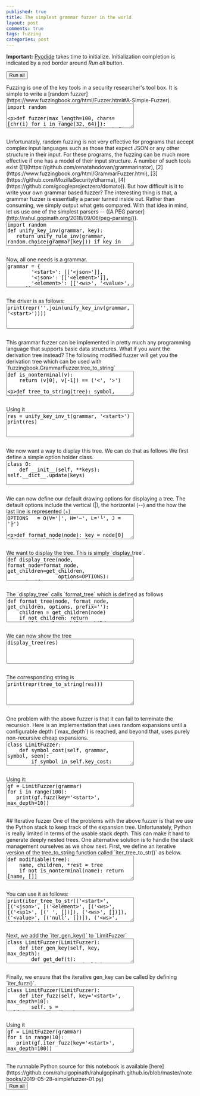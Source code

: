 ```yaml
---
published: true
title: The simplest grammar fuzzer in the world
layout: post
comments: true
tags: fuzzing
categories: post
---
```

<script type="text/javascript">window.languagePluginUrl='/resources/pyodide/full/3.9/';</script>
<script src="/resources/pyodide/full/3.9/pyodide.js"></script>
<link rel="stylesheet" type="text/css" media="all" href="/resources/skulpt/css/codemirror.css">
<link rel="stylesheet" type="text/css" media="all" href="/resources/skulpt/css/solarized.css">
<link rel="stylesheet" type="text/css" media="all" href="/resources/skulpt/css/env/editor.css">

<script src="/resources/skulpt/js/codemirrorepl.js" type="text/javascript"></script>
<script src="/resources/skulpt/js/python.js" type="text/javascript"></script>
<script src="/resources/pyodide/js/env/editor.js" type="text/javascript"></script>

**Important:** [Pyodide](https://pyodide.readthedocs.io/en/latest/) takes time to initialize.
Initialization completion is indicated by a red border around *Run all* button.
<form name='python_run_form'>
<button type="button" name="python_run_all">Run all</button>
</form>
Fuzzing is one of the key tools in a security researcher's tool box. It is simple
to write a [random fuzzer](https://www.fuzzingbook.org/html/Fuzzer.html#A-Simple-Fuzzer).

<!--
############
import random

def fuzzer(max_length=100, chars=[chr(i) for i in range(32, 64)]):
    return ''.join([random.choice(chars) for i in range(random.randint(0,max_length))])

if __name__ == '__main__':
    for i in range(10):
        print(repr(fuzzer()))

############
-->
<form name='python_run_form'>
<textarea cols="40" rows="4" name='python_edit'>
import random

def fuzzer(max_length=100, chars=[chr(i) for i in range(32, 64)]):
    return &#x27;&#x27;.join([random.choice(chars) for i in range(random.randint(0,max_length))])

if __name__ == &#x27;__main__&#x27;:
    for i in range(10):
        print(repr(fuzzer()))
</textarea><br />
<pre class='Output' name='python_output'></pre>
<div name='python_canvas'></div>
</form>
Unfortunately, random fuzzing is not very effective for programs that accept complex
input languages such as those that expect JSON or any other structure in their input.
For these programs, the fuzzing can be much more effective if one has a model of their
input structure. A number of such tools exist
([1](https://github.com/renatahodovan/grammarinator), [2](https://www.fuzzingbook.org/html/GrammarFuzzer.html), [3](https://github.com/MozillaSecurity/dharma), [4](https://github.com/googleprojectzero/domato)).
But how difficult is it to write your own grammar based fuzzer?
The interesting thing is that, a grammar fuzzer is essentially a parser turned inside
out. Rather than consuming, we simply output what gets compared. With that idea in mind,
let us use one of the simplest parsers -- ([A PEG parser](http://rahul.gopinath.org/2018/09/06/peg-parsing/)).

<!--
############
import random
def unify_key_inv(grammar, key):
   return unify_rule_inv(grammar, random.choice(grammar[key])) if key in grammar else [key]

def unify_rule_inv(grammar, rule):
    return sum([unify_key_inv(grammar, token) for token in rule], [])

############
-->
<form name='python_run_form'>
<textarea cols="40" rows="4" name='python_edit'>
import random
def unify_key_inv(grammar, key):
   return unify_rule_inv(grammar, random.choice(grammar[key])) if key in grammar else [key]

def unify_rule_inv(grammar, rule):
    return sum([unify_key_inv(grammar, token) for token in rule], [])
</textarea><br />
<pre class='Output' name='python_output'></pre>
<div name='python_canvas'></div>
</form>
Now, all one needs is a grammar.

<!--
############
grammar = {
        '<start>': [['<json>']],
        '<json>': [['<element>']],
        '<element>': [['<ws>', '<value>', '<ws>']],
        '<value>': [
           ['<object>'], ['<array>'], ['<string>'], ['<number>'],
           ['true'], ['false'], ['null']],
        '<object>': [['{', '<ws>', '}'], ['{', '<members>', '}']],
        '<members>': [['<member>', '<symbol-2>']],
        '<member>': [['<ws>', '<string>', '<ws>', ':', '<element>']],
        '<array>': [['[', '<ws>', ']'], ['[', '<elements>', ']']],
        '<elements>': [['<element>', '<symbol-1-1>']],
        '<string>': [['"', '<characters>', '"']],
        '<characters>': [['<character-1>']],
        '<character>': [
            ['0'], ['1'], ['2'], ['3'], ['4'], ['5'], ['6'], ['7'], ['8'], ['9'],
            ['a'], ['b'], ['c'], ['d'], ['e'], ['f'], ['g'], ['h'], ['i'], ['j'],
            ['k'], ['l'], ['m'], ['n'], ['o'], ['p'], ['q'], ['r'], ['s'], ['t'],
            ['u'], ['v'], ['w'], ['x'], ['y'], ['z'], ['A'], ['B'], ['C'], ['D'],
            ['E'], ['F'], ['G'], ['H'], ['I'], ['J'], ['K'], ['L'], ['M'], ['N'],
            ['O'], ['P'], ['Q'], ['R'], ['S'], ['T'], ['U'], ['V'], ['W'], ['X'],
            ['Y'], ['Z'], ['!'], ['#'], ['$'], ['%'], ['&'], ["'"], ['('], [')'],
            ['*'], ['+'], [','], ['-'], ['.'], ['/'], [':'], [';'], ['<'], ['='],
            ['>'], ['?'], ['@'], ['['], [']'], ['^'], ['_'], ['`'], ['{'], ['|'],
            ['}'], ['~'], [' '], ['\\"'], ['\\\\'], ['\\/'], ['<escaped>']],
        '<number>': [['<int>', '<frac>', '<exp>']],
        '<int>': [
           ['<digit>'], ['<onenine>', '<digits>'],
           ['-', '<digits>'], ['-', '<onenine>', '<digits>']],
        '<digits>': [['<digit-1>']],
        '<digit>': [['0'], ['<onenine>']],
        '<onenine>': [['1'], ['2'], ['3'], ['4'], ['5'], ['6'], ['7'], ['8'], ['9']],
        '<frac>': [[], ['.', '<digits>']],
        '<exp>': [[], ['E', '<sign>', '<digits>'], ['e', '<sign>', '<digits>']],
        '<sign>': [[], ['+'], ['-']],
        '<ws>': [['<sp1>', '<ws>'], []],
        '<sp1>': [[' ']], ##[['\n'], ['\r'], ['\t'], ['\x08'], ['\x0c']],
        '<symbol>': [[',', '<members>']],
        '<symbol-1>': [[',', '<elements>']],
        '<symbol-2>': [[], ['<symbol>', '<symbol-2>']],
        '<symbol-1-1>': [[], ['<symbol-1>', '<symbol-1-1>']],
        '<character-1>': [[], ['<character>', '<character-1>']],
        '<digit-1>': [['<digit>'], ['<digit>', '<digit-1>']],
        '<escaped>': [['\\u', '<hex>', '<hex>', '<hex>', '<hex>']],
        '<hex>': [
            ['0'], ['1'], ['2'], ['3'], ['4'], ['5'], ['6'], ['7'], ['8'], ['9'],
            ['a'], ['b'], ['c'], ['d'], ['e'], ['f'], ['A'], ['B'], ['C'], ['D'], ['E'],   ['F']]
        }

############
-->
<form name='python_run_form'>
<textarea cols="40" rows="4" name='python_edit'>
grammar = {
        &#x27;&lt;start&gt;&#x27;: [[&#x27;&lt;json&gt;&#x27;]],
        &#x27;&lt;json&gt;&#x27;: [[&#x27;&lt;element&gt;&#x27;]],
        &#x27;&lt;element&gt;&#x27;: [[&#x27;&lt;ws&gt;&#x27;, &#x27;&lt;value&gt;&#x27;, &#x27;&lt;ws&gt;&#x27;]],
        &#x27;&lt;value&gt;&#x27;: [
           [&#x27;&lt;object&gt;&#x27;], [&#x27;&lt;array&gt;&#x27;], [&#x27;&lt;string&gt;&#x27;], [&#x27;&lt;number&gt;&#x27;],
           [&#x27;true&#x27;], [&#x27;false&#x27;], [&#x27;null&#x27;]],
        &#x27;&lt;object&gt;&#x27;: [[&#x27;{&#x27;, &#x27;&lt;ws&gt;&#x27;, &#x27;}&#x27;], [&#x27;{&#x27;, &#x27;&lt;members&gt;&#x27;, &#x27;}&#x27;]],
        &#x27;&lt;members&gt;&#x27;: [[&#x27;&lt;member&gt;&#x27;, &#x27;&lt;symbol-2&gt;&#x27;]],
        &#x27;&lt;member&gt;&#x27;: [[&#x27;&lt;ws&gt;&#x27;, &#x27;&lt;string&gt;&#x27;, &#x27;&lt;ws&gt;&#x27;, &#x27;:&#x27;, &#x27;&lt;element&gt;&#x27;]],
        &#x27;&lt;array&gt;&#x27;: [[&#x27;[&#x27;, &#x27;&lt;ws&gt;&#x27;, &#x27;]&#x27;], [&#x27;[&#x27;, &#x27;&lt;elements&gt;&#x27;, &#x27;]&#x27;]],
        &#x27;&lt;elements&gt;&#x27;: [[&#x27;&lt;element&gt;&#x27;, &#x27;&lt;symbol-1-1&gt;&#x27;]],
        &#x27;&lt;string&gt;&#x27;: [[&#x27;&quot;&#x27;, &#x27;&lt;characters&gt;&#x27;, &#x27;&quot;&#x27;]],
        &#x27;&lt;characters&gt;&#x27;: [[&#x27;&lt;character-1&gt;&#x27;]],
        &#x27;&lt;character&gt;&#x27;: [
            [&#x27;0&#x27;], [&#x27;1&#x27;], [&#x27;2&#x27;], [&#x27;3&#x27;], [&#x27;4&#x27;], [&#x27;5&#x27;], [&#x27;6&#x27;], [&#x27;7&#x27;], [&#x27;8&#x27;], [&#x27;9&#x27;],
            [&#x27;a&#x27;], [&#x27;b&#x27;], [&#x27;c&#x27;], [&#x27;d&#x27;], [&#x27;e&#x27;], [&#x27;f&#x27;], [&#x27;g&#x27;], [&#x27;h&#x27;], [&#x27;i&#x27;], [&#x27;j&#x27;],
            [&#x27;k&#x27;], [&#x27;l&#x27;], [&#x27;m&#x27;], [&#x27;n&#x27;], [&#x27;o&#x27;], [&#x27;p&#x27;], [&#x27;q&#x27;], [&#x27;r&#x27;], [&#x27;s&#x27;], [&#x27;t&#x27;],
            [&#x27;u&#x27;], [&#x27;v&#x27;], [&#x27;w&#x27;], [&#x27;x&#x27;], [&#x27;y&#x27;], [&#x27;z&#x27;], [&#x27;A&#x27;], [&#x27;B&#x27;], [&#x27;C&#x27;], [&#x27;D&#x27;],
            [&#x27;E&#x27;], [&#x27;F&#x27;], [&#x27;G&#x27;], [&#x27;H&#x27;], [&#x27;I&#x27;], [&#x27;J&#x27;], [&#x27;K&#x27;], [&#x27;L&#x27;], [&#x27;M&#x27;], [&#x27;N&#x27;],
            [&#x27;O&#x27;], [&#x27;P&#x27;], [&#x27;Q&#x27;], [&#x27;R&#x27;], [&#x27;S&#x27;], [&#x27;T&#x27;], [&#x27;U&#x27;], [&#x27;V&#x27;], [&#x27;W&#x27;], [&#x27;X&#x27;],
            [&#x27;Y&#x27;], [&#x27;Z&#x27;], [&#x27;!&#x27;], [&#x27;#&#x27;], [&#x27;$&#x27;], [&#x27;%&#x27;], [&#x27;&amp;&#x27;], [&quot;&#x27;&quot;], [&#x27;(&#x27;], [&#x27;)&#x27;],
            [&#x27;*&#x27;], [&#x27;+&#x27;], [&#x27;,&#x27;], [&#x27;-&#x27;], [&#x27;.&#x27;], [&#x27;/&#x27;], [&#x27;:&#x27;], [&#x27;;&#x27;], [&#x27;&lt;&#x27;], [&#x27;=&#x27;],
            [&#x27;&gt;&#x27;], [&#x27;?&#x27;], [&#x27;@&#x27;], [&#x27;[&#x27;], [&#x27;]&#x27;], [&#x27;^&#x27;], [&#x27;_&#x27;], [&#x27;`&#x27;], [&#x27;{&#x27;], [&#x27;|&#x27;],
            [&#x27;}&#x27;], [&#x27;~&#x27;], [&#x27; &#x27;], [&#x27;\\&quot;&#x27;], [&#x27;\\\\&#x27;], [&#x27;\\/&#x27;], [&#x27;&lt;escaped&gt;&#x27;]],
        &#x27;&lt;number&gt;&#x27;: [[&#x27;&lt;int&gt;&#x27;, &#x27;&lt;frac&gt;&#x27;, &#x27;&lt;exp&gt;&#x27;]],
        &#x27;&lt;int&gt;&#x27;: [
           [&#x27;&lt;digit&gt;&#x27;], [&#x27;&lt;onenine&gt;&#x27;, &#x27;&lt;digits&gt;&#x27;],
           [&#x27;-&#x27;, &#x27;&lt;digits&gt;&#x27;], [&#x27;-&#x27;, &#x27;&lt;onenine&gt;&#x27;, &#x27;&lt;digits&gt;&#x27;]],
        &#x27;&lt;digits&gt;&#x27;: [[&#x27;&lt;digit-1&gt;&#x27;]],
        &#x27;&lt;digit&gt;&#x27;: [[&#x27;0&#x27;], [&#x27;&lt;onenine&gt;&#x27;]],
        &#x27;&lt;onenine&gt;&#x27;: [[&#x27;1&#x27;], [&#x27;2&#x27;], [&#x27;3&#x27;], [&#x27;4&#x27;], [&#x27;5&#x27;], [&#x27;6&#x27;], [&#x27;7&#x27;], [&#x27;8&#x27;], [&#x27;9&#x27;]],
        &#x27;&lt;frac&gt;&#x27;: [[], [&#x27;.&#x27;, &#x27;&lt;digits&gt;&#x27;]],
        &#x27;&lt;exp&gt;&#x27;: [[], [&#x27;E&#x27;, &#x27;&lt;sign&gt;&#x27;, &#x27;&lt;digits&gt;&#x27;], [&#x27;e&#x27;, &#x27;&lt;sign&gt;&#x27;, &#x27;&lt;digits&gt;&#x27;]],
        &#x27;&lt;sign&gt;&#x27;: [[], [&#x27;+&#x27;], [&#x27;-&#x27;]],
        &#x27;&lt;ws&gt;&#x27;: [[&#x27;&lt;sp1&gt;&#x27;, &#x27;&lt;ws&gt;&#x27;], []],
        &#x27;&lt;sp1&gt;&#x27;: [[&#x27; &#x27;]], ##[[&#x27;\n&#x27;], [&#x27;\r&#x27;], [&#x27;\t&#x27;], [&#x27;\x08&#x27;], [&#x27;\x0c&#x27;]],
        &#x27;&lt;symbol&gt;&#x27;: [[&#x27;,&#x27;, &#x27;&lt;members&gt;&#x27;]],
        &#x27;&lt;symbol-1&gt;&#x27;: [[&#x27;,&#x27;, &#x27;&lt;elements&gt;&#x27;]],
        &#x27;&lt;symbol-2&gt;&#x27;: [[], [&#x27;&lt;symbol&gt;&#x27;, &#x27;&lt;symbol-2&gt;&#x27;]],
        &#x27;&lt;symbol-1-1&gt;&#x27;: [[], [&#x27;&lt;symbol-1&gt;&#x27;, &#x27;&lt;symbol-1-1&gt;&#x27;]],
        &#x27;&lt;character-1&gt;&#x27;: [[], [&#x27;&lt;character&gt;&#x27;, &#x27;&lt;character-1&gt;&#x27;]],
        &#x27;&lt;digit-1&gt;&#x27;: [[&#x27;&lt;digit&gt;&#x27;], [&#x27;&lt;digit&gt;&#x27;, &#x27;&lt;digit-1&gt;&#x27;]],
        &#x27;&lt;escaped&gt;&#x27;: [[&#x27;\\u&#x27;, &#x27;&lt;hex&gt;&#x27;, &#x27;&lt;hex&gt;&#x27;, &#x27;&lt;hex&gt;&#x27;, &#x27;&lt;hex&gt;&#x27;]],
        &#x27;&lt;hex&gt;&#x27;: [
            [&#x27;0&#x27;], [&#x27;1&#x27;], [&#x27;2&#x27;], [&#x27;3&#x27;], [&#x27;4&#x27;], [&#x27;5&#x27;], [&#x27;6&#x27;], [&#x27;7&#x27;], [&#x27;8&#x27;], [&#x27;9&#x27;],
            [&#x27;a&#x27;], [&#x27;b&#x27;], [&#x27;c&#x27;], [&#x27;d&#x27;], [&#x27;e&#x27;], [&#x27;f&#x27;], [&#x27;A&#x27;], [&#x27;B&#x27;], [&#x27;C&#x27;], [&#x27;D&#x27;], [&#x27;E&#x27;],   [&#x27;F&#x27;]]
        }
</textarea><br />
<pre class='Output' name='python_output'></pre>
<div name='python_canvas'></div>
</form>
The driver is as follows:

<!--
############
print(repr(''.join(unify_key_inv(grammar, '<start>'))))

############
-->
<form name='python_run_form'>
<textarea cols="40" rows="4" name='python_edit'>
print(repr(&#x27;&#x27;.join(unify_key_inv(grammar, &#x27;&lt;start&gt;&#x27;))))
</textarea><br />
<pre class='Output' name='python_output'></pre>
<div name='python_canvas'></div>
</form>
This grammar fuzzer can be implemented in pretty much any programming language
that supports basic data structures.
What if you want the derivation tree instead? The following modified fuzzer
will get you the derivation tree which
can be used with `fuzzingbook.GrammarFuzzer.tree_to_string`

<!--
############
def is_nonterminal(v):
    return (v[0], v[-1]) == ('<', '>')

def tree_to_string(tree):
    symbol, children, *_ = tree
    if children:
        return ''.join(tree_to_string(c) for c in children)
    else:
        return '' if is_nonterminal(symbol) else symbol

def unify_key_inv_t(g, key):
   return (key, unify_rule_inv_t(g, random.choice(g[key]))) if key in g else (key, [])

def unify_rule_inv_t(g, rule):
    return [unify_key_inv_t(g, token) for token in rule]

############
-->
<form name='python_run_form'>
<textarea cols="40" rows="4" name='python_edit'>
def is_nonterminal(v):
    return (v[0], v[-1]) == (&#x27;&lt;&#x27;, &#x27;&gt;&#x27;)

def tree_to_string(tree):
    symbol, children, *_ = tree
    if children:
        return &#x27;&#x27;.join(tree_to_string(c) for c in children)
    else:
        return &#x27;&#x27; if is_nonterminal(symbol) else symbol

def unify_key_inv_t(g, key):
   return (key, unify_rule_inv_t(g, random.choice(g[key]))) if key in g else (key, [])

def unify_rule_inv_t(g, rule):
    return [unify_key_inv_t(g, token) for token in rule]
</textarea><br />
<pre class='Output' name='python_output'></pre>
<div name='python_canvas'></div>
</form>
Using it

<!--
############
res = unify_key_inv_t(grammar, '<start>')
print(res)

############
-->
<form name='python_run_form'>
<textarea cols="40" rows="4" name='python_edit'>
res = unify_key_inv_t(grammar, &#x27;&lt;start&gt;&#x27;)
print(res)
</textarea><br />
<pre class='Output' name='python_output'></pre>
<div name='python_canvas'></div>
</form>
We now want a way to display this tree. We can do that as follows
We first define a simple option holder class.

<!--
############
class O:
    def __init__(self, **keys): self.__dict__.update(keys)

############
-->
<form name='python_run_form'>
<textarea cols="40" rows="4" name='python_edit'>
class O:
    def __init__(self, **keys): self.__dict__.update(keys)
</textarea><br />
<pre class='Output' name='python_output'></pre>
<div name='python_canvas'></div>
</form>
We can now define our default drawing options for displaying a tree.
The default options include the vertical (|), the horizontal (--)
and the how the last line is represented (+)

<!--
############
OPTIONS   = O(V='│', H='─', L='└', J = '├')

def format_node(node):
    key = node[0]
    if key and (key[0], key[-1]) ==  ('<', '>'): return key
    return repr(key)

def get_children(node):
    return node[1]

############
-->
<form name='python_run_form'>
<textarea cols="40" rows="4" name='python_edit'>
OPTIONS   = O(V=&#x27;│&#x27;, H=&#x27;─&#x27;, L=&#x27;└&#x27;, J = &#x27;├&#x27;)

def format_node(node):
    key = node[0]
    if key and (key[0], key[-1]) ==  (&#x27;&lt;&#x27;, &#x27;&gt;&#x27;): return key
    return repr(key)

def get_children(node):
    return node[1]
</textarea><br />
<pre class='Output' name='python_output'></pre>
<div name='python_canvas'></div>
</form>
We want to display the tree. This is simply `display_tree`.

<!--
############
def display_tree(node, format_node=format_node, get_children=get_children,
                 options=OPTIONS):
    print(format_node(node))
    for line in format_tree(node, format_node, get_children, options):
        print(line)

############
-->
<form name='python_run_form'>
<textarea cols="40" rows="4" name='python_edit'>
def display_tree(node, format_node=format_node, get_children=get_children,
                 options=OPTIONS):
    print(format_node(node))
    for line in format_tree(node, format_node, get_children, options):
        print(line)
</textarea><br />
<pre class='Output' name='python_output'></pre>
<div name='python_canvas'></div>
</form>
The `display_tree` calls `format_tree` which is defined as follows

<!--
############
def format_tree(node, format_node, get_children, options, prefix=''):
    children = get_children(node)
    if not children: return
    *children, last_child = children
    for child in children:
        next_prefix = prefix + options.V + '   '
        yield from format_child(child, next_prefix, format_node, get_children,
                                options, prefix, False)
    last_prefix = prefix + '    '
    yield from format_child(last_child, last_prefix, format_node, get_children,
                            options, prefix, True)

def format_child(child, next_prefix, format_node, get_children, options,
                 prefix, last):
    sep = (options.L if last else options.J)
    yield prefix + sep + options.H + ' ' + format_node(child)
    yield from format_tree(child, format_node, get_children, options, next_prefix)

############
-->
<form name='python_run_form'>
<textarea cols="40" rows="4" name='python_edit'>
def format_tree(node, format_node, get_children, options, prefix=&#x27;&#x27;):
    children = get_children(node)
    if not children: return
    *children, last_child = children
    for child in children:
        next_prefix = prefix + options.V + &#x27;   &#x27;
        yield from format_child(child, next_prefix, format_node, get_children,
                                options, prefix, False)
    last_prefix = prefix + &#x27;    &#x27;
    yield from format_child(last_child, last_prefix, format_node, get_children,
                            options, prefix, True)

def format_child(child, next_prefix, format_node, get_children, options,
                 prefix, last):
    sep = (options.L if last else options.J)
    yield prefix + sep + options.H + &#x27; &#x27; + format_node(child)
    yield from format_tree(child, format_node, get_children, options, next_prefix)
</textarea><br />
<pre class='Output' name='python_output'></pre>
<div name='python_canvas'></div>
</form>
We can now show the tree

<!--
############
display_tree(res)

############
-->
<form name='python_run_form'>
<textarea cols="40" rows="4" name='python_edit'>
display_tree(res)
</textarea><br />
<pre class='Output' name='python_output'></pre>
<div name='python_canvas'></div>
</form>
The corresponding string is

<!--
############
print(repr(tree_to_string(res)))

############
-->
<form name='python_run_form'>
<textarea cols="40" rows="4" name='python_edit'>
print(repr(tree_to_string(res)))
</textarea><br />
<pre class='Output' name='python_output'></pre>
<div name='python_canvas'></div>
</form>
One problem with the above fuzzer is that it can fail to terminate the
recursion. Here is an implementation that uses random expansions until
a configurable depth (`max_depth`) is reached, and beyond that, uses
purely non-recursive cheap expansions.

<!--
############
class LimitFuzzer:
    def symbol_cost(self, grammar, symbol, seen):
        if symbol in self.key_cost: return self.key_cost[symbol]
        if symbol in seen:
            self.key_cost[symbol] = float('inf')
            return float('inf')
        v = min((self.expansion_cost(grammar, rule, seen | {symbol})
                    for rule in grammar.get(symbol, [])), default=0)
        self.key_cost[symbol] = v
        return v

    def expansion_cost(self, grammar, tokens, seen):
        return max((self.symbol_cost(grammar, token, seen)
                    for token in tokens if token in grammar), default=0) + 1

    def gen_key(self, key, depth, max_depth):
        if key not in self.grammar: return key
        if depth > max_depth:
            clst = sorted([(self.cost[key][str(rule)], rule) for rule in self.grammar[key]])
            rules = [r for c,r in clst if c == clst[0][0]]
        else:
            rules = self.grammar[key]
        return self.gen_rule(random.choice(rules), depth+1, max_depth)

    def gen_rule(self, rule, depth, max_depth):
        return ''.join(self.gen_key(token, depth, max_depth) for token in rule)

    def fuzz(self, key='<start>', max_depth=10):
        return self.gen_key(key=key, depth=0, max_depth=max_depth)

    def __init__(self, grammar):
        self.grammar = grammar
        self.key_cost = {}
        self.cost = self.compute_cost(grammar)

    def compute_cost(self, grammar):
        cost = {}
        for k in grammar:
            cost[k] = {}
            for rule in grammar[k]:
                cost[k][str(rule)] = self.expansion_cost(grammar, rule, set())
        return cost

############
-->
<form name='python_run_form'>
<textarea cols="40" rows="4" name='python_edit'>
class LimitFuzzer:
    def symbol_cost(self, grammar, symbol, seen):
        if symbol in self.key_cost: return self.key_cost[symbol]
        if symbol in seen:
            self.key_cost[symbol] = float(&#x27;inf&#x27;)
            return float(&#x27;inf&#x27;)
        v = min((self.expansion_cost(grammar, rule, seen | {symbol})
                    for rule in grammar.get(symbol, [])), default=0)
        self.key_cost[symbol] = v
        return v

    def expansion_cost(self, grammar, tokens, seen):
        return max((self.symbol_cost(grammar, token, seen)
                    for token in tokens if token in grammar), default=0) + 1

    def gen_key(self, key, depth, max_depth):
        if key not in self.grammar: return key
        if depth &gt; max_depth:
            clst = sorted([(self.cost[key][str(rule)], rule) for rule in self.grammar[key]])
            rules = [r for c,r in clst if c == clst[0][0]]
        else:
            rules = self.grammar[key]
        return self.gen_rule(random.choice(rules), depth+1, max_depth)

    def gen_rule(self, rule, depth, max_depth):
        return &#x27;&#x27;.join(self.gen_key(token, depth, max_depth) for token in rule)

    def fuzz(self, key=&#x27;&lt;start&gt;&#x27;, max_depth=10):
        return self.gen_key(key=key, depth=0, max_depth=max_depth)

    def __init__(self, grammar):
        self.grammar = grammar
        self.key_cost = {}
        self.cost = self.compute_cost(grammar)

    def compute_cost(self, grammar):
        cost = {}
        for k in grammar:
            cost[k] = {}
            for rule in grammar[k]:
                cost[k][str(rule)] = self.expansion_cost(grammar, rule, set())
        return cost
</textarea><br />
<pre class='Output' name='python_output'></pre>
<div name='python_canvas'></div>
</form>
Using it:

<!--
############
gf = LimitFuzzer(grammar)
for i in range(100):
   print(gf.fuzz(key='<start>', max_depth=10))


############
-->
<form name='python_run_form'>
<textarea cols="40" rows="4" name='python_edit'>
gf = LimitFuzzer(grammar)
for i in range(100):
   print(gf.fuzz(key=&#x27;&lt;start&gt;&#x27;, max_depth=10))
</textarea><br />
<pre class='Output' name='python_output'></pre>
<div name='python_canvas'></div>
</form>
## Iterative fuzzer
One of the problems with the above fuzzer is that we use the Python stack to
keep track of the expansion tree. Unfortunately, Python is really limited in
terms of the usable stack depth. This can make it hard to generate deeply
nested trees. One alternative solution is to handle the stack management
ourselves as we show next.
First, we define an iterative version of the tree_to_string function called `iter_tree_to_str()` as below.

<!--
############
def modifiable(tree):
    name, children, *rest = tree
    if not is_nonterminal(name): return [name, []]
    else:
      return [name, [modifiable(c) for c in children]]

def iter_tree_to_str(tree_):
    tree = modifiable(tree_)
    expanded = []
    to_expand = [tree]
    while to_expand:
        (key, children, *rest), *to_expand = to_expand
        if is_nonterminal(key):
            #assert children # not necessary
            to_expand = children + to_expand
        else:
            assert not children
            expanded.append(key)
    return ''.join(expanded)

############
-->
<form name='python_run_form'>
<textarea cols="40" rows="4" name='python_edit'>
def modifiable(tree):
    name, children, *rest = tree
    if not is_nonterminal(name): return [name, []]
    else:
      return [name, [modifiable(c) for c in children]]

def iter_tree_to_str(tree_):
    tree = modifiable(tree_)
    expanded = []
    to_expand = [tree]
    while to_expand:
        (key, children, *rest), *to_expand = to_expand
        if is_nonterminal(key):
            #assert children # not necessary
            to_expand = children + to_expand
        else:
            assert not children
            expanded.append(key)
    return &#x27;&#x27;.join(expanded)
</textarea><br />
<pre class='Output' name='python_output'></pre>
<div name='python_canvas'></div>
</form>
You can use it as follows:

<!--
############
print(iter_tree_to_str(('<start>', [('<json>', [('<element>', [('<ws>', [('<sp1>', [(' ', [])]), ('<ws>', [])]), ('<value>', [('null', [])]), ('<ws>', [])])])])))

############
-->
<form name='python_run_form'>
<textarea cols="40" rows="4" name='python_edit'>
print(iter_tree_to_str((&#x27;&lt;start&gt;&#x27;, [(&#x27;&lt;json&gt;&#x27;, [(&#x27;&lt;element&gt;&#x27;, [(&#x27;&lt;ws&gt;&#x27;, [(&#x27;&lt;sp1&gt;&#x27;, [(&#x27; &#x27;, [])]), (&#x27;&lt;ws&gt;&#x27;, [])]), (&#x27;&lt;value&gt;&#x27;, [(&#x27;null&#x27;, [])]), (&#x27;&lt;ws&gt;&#x27;, [])])])])))
</textarea><br />
<pre class='Output' name='python_output'></pre>
<div name='python_canvas'></div>
</form>
Next, we add the `iter_gen_key()` to `LimitFuzzer`

<!--
############
class LimitFuzzer(LimitFuzzer):
    def iter_gen_key(self, key, max_depth):
        def get_def(t):
            if is_nonterminal(t):
                return [t, None]
            else:
                return [t, []]

        cheap_grammar = {}
        for k in self.cost:
            # should we minimize it here? We simply avoid infinities
            rules = self.grammar[k]
            min_cost = min([self.cost[k][str(r)] for r in rules])
            #grammar[k] = [r for r in grammar[k] if self.cost[k][str(r)] == float('inf')]
            cheap_grammar[k] = [r for r in self.grammar[k] if self.cost[k][str(r)] == min_cost]

        root = [key, None]
        queue = [(0, root)]
        while queue:
            # get one item to expand from the queue
            (depth, item), *queue = queue
            key = item[0]
            if item[1] is not None: continue
            grammar = self.grammar if depth < max_depth else cheap_grammar
            chosen_rule = random.choice(grammar[key])
            expansion = [get_def(t) for t in chosen_rule]
            item[1] = expansion
            for t in expansion: queue.append((depth+1, t))
        return root

############
-->
<form name='python_run_form'>
<textarea cols="40" rows="4" name='python_edit'>
class LimitFuzzer(LimitFuzzer):
    def iter_gen_key(self, key, max_depth):
        def get_def(t):
            if is_nonterminal(t):
                return [t, None]
            else:
                return [t, []]

        cheap_grammar = {}
        for k in self.cost:
            # should we minimize it here? We simply avoid infinities
            rules = self.grammar[k]
            min_cost = min([self.cost[k][str(r)] for r in rules])
            #grammar[k] = [r for r in grammar[k] if self.cost[k][str(r)] == float(&#x27;inf&#x27;)]
            cheap_grammar[k] = [r for r in self.grammar[k] if self.cost[k][str(r)] == min_cost]

        root = [key, None]
        queue = [(0, root)]
        while queue:
            # get one item to expand from the queue
            (depth, item), *queue = queue
            key = item[0]
            if item[1] is not None: continue
            grammar = self.grammar if depth &lt; max_depth else cheap_grammar
            chosen_rule = random.choice(grammar[key])
            expansion = [get_def(t) for t in chosen_rule]
            item[1] = expansion
            for t in expansion: queue.append((depth+1, t))
        return root
</textarea><br />
<pre class='Output' name='python_output'></pre>
<div name='python_canvas'></div>
</form>
Finally, we ensure that the iterative gen_key can be called by defining `iter_fuzz()`.

<!--
############
class LimitFuzzer(LimitFuzzer):
    def iter_fuzz(self, key='<start>', max_depth=10):
        self._s = self.iter_gen_key(key=key, max_depth=max_depth)
        return iter_tree_to_str(self._s)

############
-->
<form name='python_run_form'>
<textarea cols="40" rows="4" name='python_edit'>
class LimitFuzzer(LimitFuzzer):
    def iter_fuzz(self, key=&#x27;&lt;start&gt;&#x27;, max_depth=10):
        self._s = self.iter_gen_key(key=key, max_depth=max_depth)
        return iter_tree_to_str(self._s)
</textarea><br />
<pre class='Output' name='python_output'></pre>
<div name='python_canvas'></div>
</form>
Using it

<!--
############
gf = LimitFuzzer(grammar)
for i in range(10):
   print(gf.iter_fuzz(key='<start>', max_depth=100))


############
-->
<form name='python_run_form'>
<textarea cols="40" rows="4" name='python_edit'>
gf = LimitFuzzer(grammar)
for i in range(10):
   print(gf.iter_fuzz(key=&#x27;&lt;start&gt;&#x27;, max_depth=100))
</textarea><br />
<pre class='Output' name='python_output'></pre>
<div name='python_canvas'></div>
</form>
The runnable Python source for this notebook is available [here](https://github.com/rahulgopinath/rahulgopinath.github.io/blob/master/notebooks/2019-05-28-simplefuzzer-01.py)

<form name='python_run_form'>
<button type="button" name="python_run_all">Run all</button>
</form>
